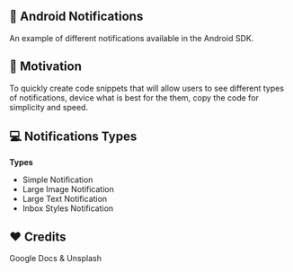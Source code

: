 ## :iphone: Android Notifications
An example of different notifications available in the Android SDK.

## :muscle: Motivation
To quickly create code snippets that will allow users to see different
types of notifications, device what is best for the them, copy the code
for simplicity and speed.

## :computer: Notifications Types

<b>Types</b>
- Simple Notification
- Large Image Notification
- Large Text Notification
- Inbox Styles Notification

## :heart: Credits
Google Docs & Unsplash